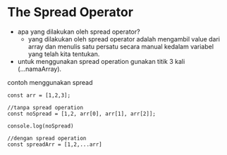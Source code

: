 # The Spread Operator

- apa yang dilakukan oleh spread operator?
  - yang dilakukan oleh spread operator adalah mengambil value dari array dan menulis satu persatu secara manual kedalam variabel yang telah kita tentukan.
- untuk menggunakan spread operation gunakan titik 3 kali (...namaArray).

contoh menggunakan spread

```
const arr = [1,2,3];

//tanpa spread operation
const noSpread = [1,2, arr[0], arr[1], arr[2]];

console.log(noSpread)

//dengan spread operation
const spreadArr = [1,2,...arr]

```
